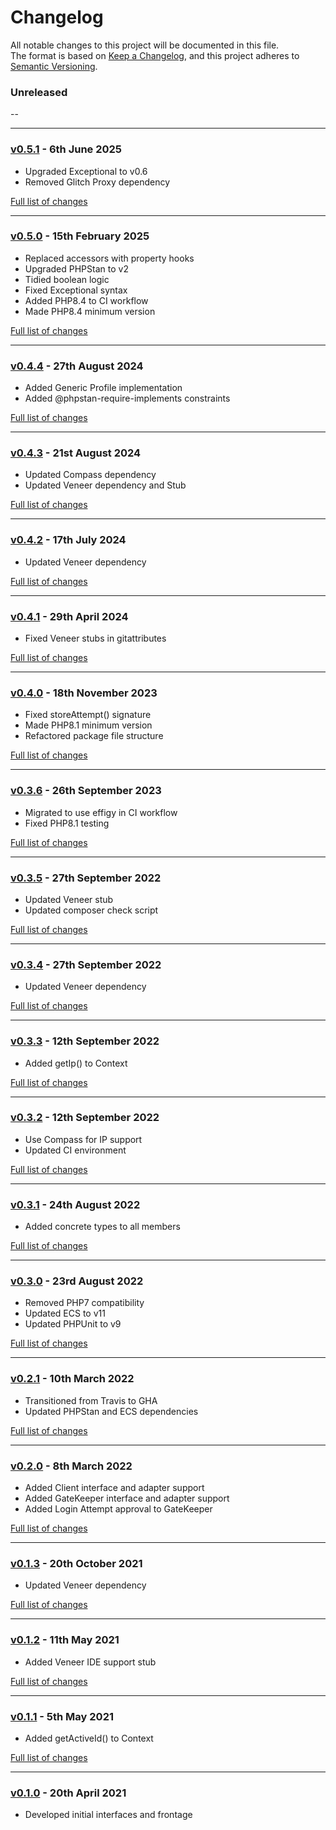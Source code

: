 # Changelog

All notable changes to this project will be documented in this file.<br>
The format is based on [Keep a Changelog](https://keepachangelog.com/en/1.0.0/),
and this project adheres to [Semantic Versioning](https://semver.org/spec/v2.0.0.html).

### Unreleased
--

---

### [v0.5.1](https://github.com/decodelabs/disciple/commits/v0.5.1) - 6th June 2025

- Upgraded Exceptional to v0.6
- Removed Glitch Proxy dependency

[Full list of changes](https://github.com/decodelabs/disciple/compare/v0.5.0...v0.5.1)

---

### [v0.5.0](https://github.com/decodelabs/disciple/commits/v0.5.0) - 15th February 2025

- Replaced accessors with property hooks
- Upgraded PHPStan to v2
- Tidied boolean logic
- Fixed Exceptional syntax
- Added PHP8.4 to CI workflow
- Made PHP8.4 minimum version

[Full list of changes](https://github.com/decodelabs/disciple/compare/v0.4.4...v0.5.0)

---

### [v0.4.4](https://github.com/decodelabs/disciple/commits/v0.4.4) - 27th August 2024

- Added Generic Profile implementation
- Added @phpstan-require-implements constraints

[Full list of changes](https://github.com/decodelabs/disciple/compare/v0.4.3...v0.4.4)

---

### [v0.4.3](https://github.com/decodelabs/disciple/commits/v0.4.3) - 21st August 2024

- Updated Compass dependency
- Updated Veneer dependency and Stub

[Full list of changes](https://github.com/decodelabs/disciple/compare/v0.4.2...v0.4.3)

---

### [v0.4.2](https://github.com/decodelabs/disciple/commits/v0.4.2) - 17th July 2024

- Updated Veneer dependency

[Full list of changes](https://github.com/decodelabs/disciple/compare/v0.4.1...v0.4.2)

---

### [v0.4.1](https://github.com/decodelabs/disciple/commits/v0.4.1) - 29th April 2024

- Fixed Veneer stubs in gitattributes

[Full list of changes](https://github.com/decodelabs/disciple/compare/v0.4.0...v0.4.1)

---

### [v0.4.0](https://github.com/decodelabs/disciple/commits/v0.4.0) - 18th November 2023

- Fixed storeAttempt() signature
- Made PHP8.1 minimum version
- Refactored package file structure

[Full list of changes](https://github.com/decodelabs/disciple/compare/v0.3.6...v0.4.0)

---

### [v0.3.6](https://github.com/decodelabs/disciple/commits/v0.3.6) - 26th September 2023

- Migrated to use effigy in CI workflow
- Fixed PHP8.1 testing

[Full list of changes](https://github.com/decodelabs/disciple/compare/v0.3.5...v0.3.6)

---

### [v0.3.5](https://github.com/decodelabs/disciple/commits/v0.3.5) - 27th September 2022

- Updated Veneer stub
- Updated composer check script

[Full list of changes](https://github.com/decodelabs/disciple/compare/v0.3.4...v0.3.5)

---

### [v0.3.4](https://github.com/decodelabs/disciple/commits/v0.3.4) - 27th September 2022

- Updated Veneer dependency

[Full list of changes](https://github.com/decodelabs/disciple/compare/v0.3.3...v0.3.4)

---

### [v0.3.3](https://github.com/decodelabs/disciple/commits/v0.3.3) - 12th September 2022

- Added getIp() to Context

[Full list of changes](https://github.com/decodelabs/disciple/compare/v0.3.2...v0.3.3)

---

### [v0.3.2](https://github.com/decodelabs/disciple/commits/v0.3.2) - 12th September 2022

- Use Compass for IP support
- Updated CI environment

[Full list of changes](https://github.com/decodelabs/disciple/compare/v0.3.1...v0.3.2)

---

### [v0.3.1](https://github.com/decodelabs/disciple/commits/v0.3.1) - 24th August 2022

- Added concrete types to all members

[Full list of changes](https://github.com/decodelabs/disciple/compare/v0.3.0...v0.3.1)

---

### [v0.3.0](https://github.com/decodelabs/disciple/commits/v0.3.0) - 23rd August 2022

- Removed PHP7 compatibility
- Updated ECS to v11
- Updated PHPUnit to v9

[Full list of changes](https://github.com/decodelabs/disciple/compare/v0.2.1...v0.3.0)

---

### [v0.2.1](https://github.com/decodelabs/disciple/commits/v0.2.1) - 10th March 2022

- Transitioned from Travis to GHA
- Updated PHPStan and ECS dependencies

[Full list of changes](https://github.com/decodelabs/disciple/compare/v0.2.0...v0.2.1)

---

### [v0.2.0](https://github.com/decodelabs/disciple/commits/v0.2.0) - 8th March 2022

- Added Client interface and adapter support
- Added GateKeeper interface and adapter support
- Added Login Attempt approval to GateKeeper

[Full list of changes](https://github.com/decodelabs/disciple/compare/v0.1.3...v0.2.0)

---

### [v0.1.3](https://github.com/decodelabs/disciple/commits/v0.1.3) - 20th October 2021

- Updated Veneer dependency

[Full list of changes](https://github.com/decodelabs/disciple/compare/v0.1.2...v0.1.3)

---

### [v0.1.2](https://github.com/decodelabs/disciple/commits/v0.1.2) - 11th May 2021

- Added Veneer IDE support stub

[Full list of changes](https://github.com/decodelabs/disciple/compare/v0.1.1...v0.1.2)

---

### [v0.1.1](https://github.com/decodelabs/disciple/commits/v0.1.1) - 5th May 2021

- Added getActiveId() to Context

[Full list of changes](https://github.com/decodelabs/disciple/compare/v0.1.0...v0.1.1)

---

### [v0.1.0](https://github.com/decodelabs/disciple/commits/v0.1.0) - 20th April 2021

- Developed initial interfaces and frontage
